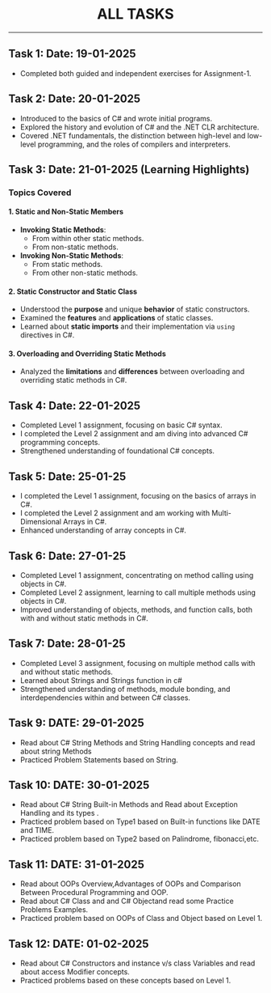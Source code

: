 <h1 align="center">ALL TASKS</h1>
<hr />

## Task 1: Date: 19-01-2025  
* Completed both guided and independent exercises for Assignment-1.  

## Task 2: Date: 20-01-2025  
* Introduced to the basics of C# and wrote initial programs.  
* Explored the history and evolution of C# and the .NET CLR architecture.  
* Covered .NET fundamentals, the distinction between high-level and low-level programming, and the roles of compilers and interpreters.  

## Task 3: Date: 21-01-2025 (Learning Highlights)  

### Topics Covered  

#### 1. Static and Non-Static Members  
- **Invoking Static Methods**:  
  - From within other static methods.  
  - From non-static methods.  
- **Invoking Non-Static Methods**:  
  - From static methods.  
  - From other non-static methods.  

#### 2. Static Constructor and Static Class  
- Understood the **purpose** and unique **behavior** of static constructors.  
- Examined the **features** and **applications** of static classes.  
- Learned about **static imports** and their implementation via `using` directives in C#.  

#### 3. Overloading and Overriding Static Methods  
- Analyzed the **limitations** and **differences** between overloading and overriding static methods in C#.


## Task 4: Date: 22-01-2025
- Completed Level 1 assignment, focusing on basic C# syntax.
- I completed the Level 2 assignment and am diving into advanced C# programming concepts.
- Strengthened understanding of foundational C# concepts.

## Task 5: Date: 25-01-25
- I completed the Level 1 assignment, focusing on the basics of arrays in C#.
- I completed the Level 2 assignment and am working with Multi-Dimensional Arrays in C#.
- Enhanced understanding of array concepts in C#.

## Task 6: Date: 27-01-25
- Completed Level 1 assignment, concentrating on method calling using objects in C#.
- Completed Level 2 assignment, learning to call multiple methods using objects in C#.
- Improved understanding of objects, methods, and function calls, both with and without static methods in C#.

## Task 7: Date: 28-01-25
- Completed Level 3 assignment, focusing on multiple method calls with and without static methods.
- Learned about Strings and Strings function in c# 
- Strengthened understanding of methods, module bonding, and interdependencies within and between C# classes.
## Task 9: DATE: 29-01-2025
* Read about C# String Methods and String Handling concepts and read about string Methods
* Practiced Problem Statements based on String.

## Task 10: DATE: 30-01-2025
* Read about C# String Built-in Methods and Read about Exception Handling and its types .
* Practiced problem based on Type1 based on Built-in functions like DATE and TIME.
* Practiced problem based on Type2 based on Palindrome, fibonacci,etc.

## Task 11: DATE: 31-01-2025
* Read about OOPs Overview,Advantages of OOPs and Comparison Between Procedural Programming and OOP.
* Read about C# Class and and C# Objectand read some Practice Problems Examples.
* Practiced problem based on OOPs of Class and Object based on Level 1.

## Task 12: DATE: 01-02-2025
* Read about C# Constructors and instance v/s class Variables and read about access Modifier concepts.
* Practiced problems based on these concepts based on Level 1.


